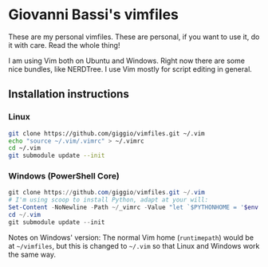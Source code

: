 # Giovanni Bassi's vimfiles

These are my personal vimfiles. These are personal, if you want to use it, do it
with care. Read the whole thing!

I am using Vim both on Ubuntu and Windows. Right now there are some nice
bundles, like NERDTree. I use Vim mostly for script editing in general.

## Installation instructions

### Linux

```bash
git clone https://github.com/giggio/vimfiles.git ~/.vim
echo "source ~/.vim/.vimrc" > ~/.vimrc
cd ~/.vim
git submodule update --init
```

### Windows (PowerShell Core)

```powershell
git clone https://github.com/giggio/vimfiles.git ~/.vim
# I'm using scoop to install Python, adapt at your will:
Set-Content -NoNewline -Path ~/_vimrc -Value "let `$PYTHONHOME = '$env:USERPROFILE\scoop\apps\python\current\'`nsource $($($env:USERPROFILE).Replace('\', '/'))/.vim/.vimrc`n"
cd ~/.vim
git submodule update --init
```

Notes on Windows' version: The normal Vim home (`runtimepath`) would be at
`~/vimfiles`, but this is changed to `~/.vim` so that Linux and Windows work the
same way.
